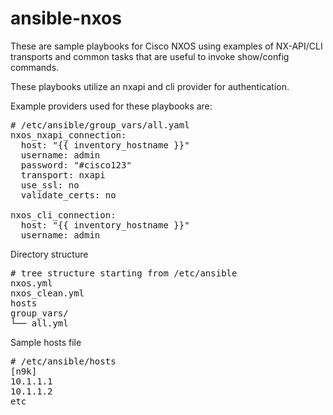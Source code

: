 # ansible-nxos
These are sample playbooks for Cisco NXOS using examples of NX-API/CLI transports and common tasks that are useful to invoke show/config commands.

These playbooks utilize an nxapi and cli provider for authentication.

Example providers used for these playbooks are:

<pre>
# /etc/ansible/group_vars/all.yaml
nxos_nxapi_connection:
  host: "{{ inventory_hostname }}"
  username: admin
  password: "#cisco123"
  transport: nxapi
  use_ssl: no
  validate_certs: no

nxos_cli_connection:
  host: "{{ inventory_hostname }}"
  username: admin
</pre>  

Directory structure
<pre>
# tree structure starting from /etc/ansible
nxos.yml
nxos_clean.yml
hosts 
group_vars/
└── all.yml
</pre>

Sample hosts file
<pre>
# /etc/ansible/hosts
[n9k]
10.1.1.1
10.1.1.2
etc
</pre>
